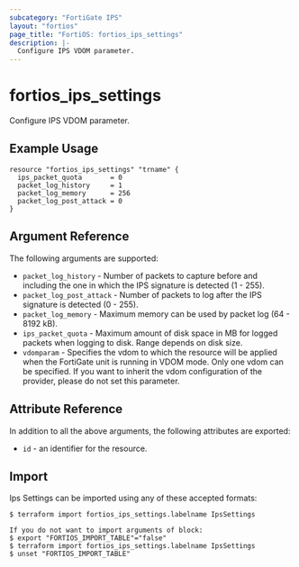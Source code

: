 ```yaml
---
subcategory: "FortiGate IPS"
layout: "fortios"
page_title: "FortiOS: fortios_ips_settings"
description: |-
  Configure IPS VDOM parameter.
---
```


# fortios_ips_settings
Configure IPS VDOM parameter.

## Example Usage

```hcl
resource "fortios_ips_settings" "trname" {
  ips_packet_quota       = 0
  packet_log_history     = 1
  packet_log_memory      = 256
  packet_log_post_attack = 0
}
```

## Argument Reference

The following arguments are supported:

* `packet_log_history` - Number of packets to capture before and including the one in which the IPS signature is detected (1 - 255).
* `packet_log_post_attack` - Number of packets to log after the IPS signature is detected (0 - 255).
* `packet_log_memory` - Maximum memory can be used by packet log (64 - 8192 kB).
* `ips_packet_quota` - Maximum amount of disk space in MB for logged packets when logging to disk. Range depends on disk size.
* `vdomparam` - Specifies the vdom to which the resource will be applied when the FortiGate unit is running in VDOM mode. Only one vdom can be specified. If you want to inherit the vdom configuration of the provider, please do not set this parameter.


## Attribute Reference

In addition to all the above arguments, the following attributes are exported:
* `id` - an identifier for the resource.

## Import

Ips Settings can be imported using any of these accepted formats:
```
$ terraform import fortios_ips_settings.labelname IpsSettings

If you do not want to import arguments of block:
$ export "FORTIOS_IMPORT_TABLE"="false"
$ terraform import fortios_ips_settings.labelname IpsSettings
$ unset "FORTIOS_IMPORT_TABLE"
```
